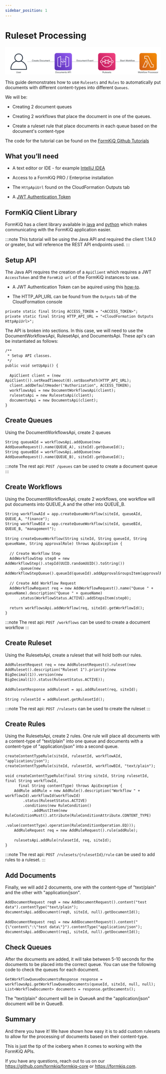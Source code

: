 ```yaml
---
sidebar_position: 1
---
```


# Ruleset Processing

![Serverless Application Flow](./img/rulesets-workflow.png)

This guide demonstrates how to use `Rulesets` and `Rules` to automatically put documents with different content-types into different `Queues`. 

We will be:

* Creating 2 document queues

* Creating 2 workflows that place the document in one of the queues.

* Create a ruleset rule that place documents in each queue based on the document's content-type

The code for the tutorial can be found on the [FormKiQ Github Tutorials](https://github.com/formkiq/tutorials/tree/master/java/ruleset)

## What you’ll need

* A text editor or IDE - for example [IntelliJ IDEA](https://www.jetbrains.com/idea/download)

* Access to a FormKiQ PRO / Enterprise installation

* The `HttpApiUrl` found on the CloudFormation Outputs tab

* A [JWT Authentication Token](/docs/how-tos/jwt-authentication-token)

## FormKiQ Client Library

FormKiQ has a client library available in [java](https://github.com/formkiq/formkiq-client-sdk-java/) and [python](https://github.com/formkiq/formkiq-client-sdk-python) which makes communicating with the FormKiQ application easier.

:::note
This tutorial will be using the Java API and required the client 1.14.0 or greater, but will reference the REST API endpoints used.
:::

## Setup API

The Java API requires the creation of a `ApiClient` which requires a JWT `AccessToken` and the `FormKiQ url` of the FormKiQ instances to use.

* A JWT Authentication Token can be aquired using this [how-to](/docs/how-tos/jwt-authentication-token).

* The HTTP_API_URL can be found from the `Outputs` tab of the CloudFormation console 

```
private static final String ACCESS_TOKEN = "<ACCESS_TOKEN>";
private static final String HTTP_API_URL = "<CloudFormation Outputs HttpApiUrl>";
```

The API is broken into sections. In this case, we will need to use the DocumentWorkflowsApi, RulesetApi, and DocumentsApi. These api's can be instantiated as follows:

```
/**
 * Setup API classes.
 */
public void setUpApi() {

  ApiClient client = (new ApiClient()).setReadTimeout(0).setBasePath(HTTP_API_URL);
  client.addDefaultHeader("Authorization", ACCESS_TOKEN);
  workflowsApi = new DocumentWorkflowsApi(client);
  rulesetsApi = new RulesetsApi(client);
  documentsApi = new DocumentsApi(client);
}
```


## Create Queues

Using the DocumentWorkflowsApi, create 2 queues

```
String queueAId = workflowsApi.addQueue(new AddQueueRequest().name(QUEUE_A), siteId).getQueueId();
String queueBId = workflowsApi.addQueue(new AddQueueRequest().name(QUEUE_B), siteId).getQueueId();
```

:::note
The rest api: `POST /queues` can be used to create a document queue
:::

## Create Workflows

Using the DocumentWorkflowsApi, create 2 workflows, one workflow will put documents into QUEUE_A and the other into QUEUE_B.

```
String workflowAId = app.createQueueWorkflow(siteId, queueAId, QUEUE_A, "finance");
String workflowBId = app.createQueueWorkflow(siteId, queueBId, QUEUE_B, "management");

String createQueueWorkflow(String siteId, String queueId, String queueName, String approvalRole) throws ApiException {

  // Create Workflow Step
  AddWorkflowStep step0 = new AddWorkflowStep().stepId(UUID.randomUUID().toString())
      .queue(new AddWorkflowStepQueue().queueId(queueId).addApprovalGroupsItem(approvalRole));

  // Create Add Workflow Request
  AddWorkflowRequest req = new AddWorkflowRequest().name("Queue " + queueName).description("Queue " + queueName)
      .status(WorkflowStatus.ACTIVE).addStepsItem(step0);

  return workflowsApi.addWorkflow(req, siteId).getWorkflowId();
}
```

:::note
The rest api: `POST /workflows` can be used to create a document workflow
:::

## Create Ruleset

Using the RulesetsApi, create a ruleset that will hold both our rules.

```
AddRulesetRequest req = new AddRulesetRequest().ruleset(new AddRuleset().description("Ruleset 1").priority(new BigDecimal(1)).version(new BigDecimal(1)).status(RulesetStatus.ACTIVE));

AddRulesetResponse addRuleset = api.addRuleset(req, siteId);

String rulesetId = addRuleset.getRulesetId();
```

:::note
The rest api: `POST /rulesets` can be used to create the ruleset
:::

## Create Rules

Using the RulesetsApi, create 2 rules. One rule will place all documents with a content-type of "text/plain" into one queue and documents with a content-type of "application/json" into a second queue.

```
createContentTypeRule(siteId, rulesetId, workflowAId, "application/json");
createContentTypeRule(siteId, rulesetId, workflowBId, "text/plain");

void createContentTypeRule(final String siteId, String rulesetId, final String workflowId,
      final String contentType) throws ApiException {
    AddRule addRule = new AddRule().description("Workflow " + workflowId).workflowId(workflowId)
        .status(RulesetStatus.ACTIVE)
        .conditions(new RuleCondition()
            .addMustItem(new RuleConditionMust().attribute(RuleConditionAttribute.CONTENT_TYPE)
                .value(contentType).operation(RuleConditionOperation.EQ)));
    AddRuleRequest req = new AddRuleRequest().rule(addRule);

    rulesetsApi.addRule(rulesetId, req, siteId);
}
```

:::note
The rest api: `POST /rulesets/{rulesetId}/rule` can be used to add rules to a ruleset.
:::

## Add Documents

Finally, we will add 2 documents, one with the content-type of "text/plain" and the other with "application/json".

```
AddDocumentRequest req0 = new AddDocumentRequest().content("test data").contentType("text/plain");
documentsApi.addDocument(req0, siteId, null).getDocumentId();

AddDocumentRequest req1 = new AddDocumentRequest().content("{\"content\":\"test data\"}").contentType("application/json");
documentsApi.addDocument(req1, siteId, null).getDocumentId();
```

## Check Queues

After the documents are added, it will take between 5-10 seconds for the documents to be placed into the correct queue. You can use the following code to check the queues for each document.

```
GetWorkflowQueueDocumentsResponse response = workflowsApi.getWorkflowQueueDocuments(queueId, siteId, null, null);
List<WorkflowDocument> documents = response.getDocuments();
```

The "text/plain" document will be in QueueA and the "application/json" document will be in QueueB.

## Summary

And there you have it! We have shown how easy it is to add custom rulesets to allow for the processing of documents based on their content-type.

This is just the tip of the iceberg when it comes to working with the FormKiQ APIs.

If you have any questions, reach out to us on our https://github.com/formkiq/formkiq-core or https://formkiq.com.
